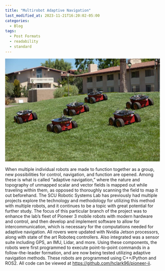 ```yaml
---
title: "Multirobot Adaptive Navigation"
last_modified_at: 2023-11-21T16:20:02-05:00
categories:
  - Blog
tags:
  - Post Formats
  - readability
  - standard
---
```

![The SCU Pioneer 3 fleet](/assets/images/pioneers.jpeg)

When multiple individual robots are made to function together as a group, new possibilities for control, navigation, and function are opened. Among these is what is called “adaptive navigation,” where the nature and topography of unmapped scalar and vector fields is mapped out while traveling within them, as opposed to thoroughly scanning the field to map it out beforehand. The SCU Robotic Systems Lab has previously had multiple projects explore the technology and methodology for utilizing this method with multiple robots, and it continues to be a topic with great potential for further study.
The focus of this particular branch of the project was to enhance the lab’s fleet of Pioneer 3 mobile robots with modern hardware and control, and then develop and implement software to allow for intercommunication, which is necessary for the computations needed for adaptive navigation. All rovers were updated with Nvidia Jetson processors, along with state of the art Roboteq controllers. Also integrated was a sensor suite including GPS, an IMU, Lidar, and more. Using these components, the robots were first programmed to execute point-to-point commands in a follow-the-leader formation, and are now being tested utilizing adaptive navigation methods.
These robots are programmed using C++/Python and ROS2. All code can be viewed at https://github.com/hclark96/pioneer-ii.
